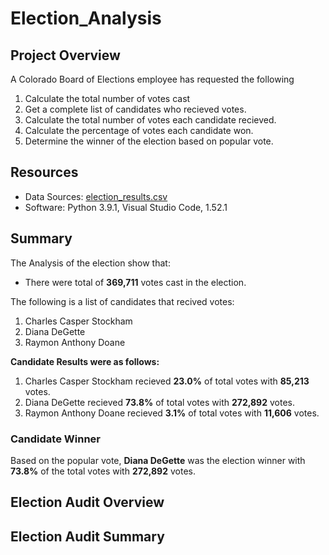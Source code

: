 # Election_Analysis

## Project Overview
A Colorado Board of Elections employee has requested the following

1. Calculate the total number of votes cast
2. Get a complete list of candidates who recieved votes.
3. Calculate the total number of votes each candidate recieved.
4. Calculate the percentage of votes each candidate won.
5. Determine the winner of the election based on popular vote.

## Resources 
- Data Sources: [election_results.csv](resources/election_results.csv)
- Software: Python 3.9.1, Visual Studio Code, 1.52.1

## Summary
The Analysis of the election show that:
- There were total of **369,711** votes cast in the election.

The following is a list of candidates that recived votes:
1. Charles Casper Stockham
2. Diana DeGette
3. Raymon Anthony Doane

**Candidate Results were as follows:**
1. Charles Casper Stockham recieved **23.0%** of total votes with **85,213** votes.
2. Diana DeGette recieved **73.8%** of total votes with **272,892** votes.
3. Raymon Anthony Doane recieved **3.1%** of total votes with **11,606** votes.

### Candidate Winner
Based on the popular vote, **Diana DeGette** was the election winner with **73.8%** of the total votes with **272,892** votes.

## Election Audit Overview

## Election Audit Summary
